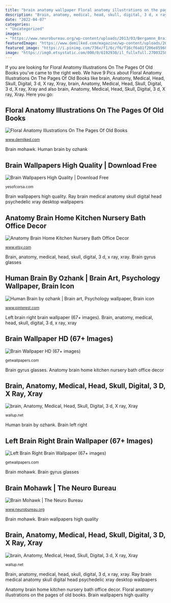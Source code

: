 ```yaml
---
title: "brain anatomy wallpaper Floral anatomy illustrations on the pages of old books"
description: "Brain, anatomy, medical, head, skull, digital, 3 d, x ray, xray"
date: "2022-04-07"
categories:
- "Uncategorized"
images:
- "https://www.neurobureau.org/wp-content/uploads/2013/03/Bergamnn_Brain-Mohawk.png"
featuredImage: "https://www.demilked.com/magazine/wp-content/uploads/2016/09/floral-anatomy-illustrations-old-book-pages-prrint-7.jpg"
featured_image: "https://i.pinimg.com/736x/f1/6c/f6/f16cf6a81f206e85968838c8ac3aafab--free-images-brain.jpg"
image: "https://img0.etsystatic.com/000/0/6192930/il_fullxfull.270032580.jpg"
---
```


If you are looking for Floral Anatomy Illustrations On The Pages Of Old Books you've came to the right web. We have 9 Pics about Floral Anatomy Illustrations On The Pages Of Old Books like brain, Anatomy, Medical, Head, Skull, Digital, 3 d, X ray, Xray, brain, Anatomy, Medical, Head, Skull, Digital, 3 d, X ray, Xray and also brain, Anatomy, Medical, Head, Skull, Digital, 3 d, X ray, Xray. Here you go:

## Floral Anatomy Illustrations On The Pages Of Old Books

![Floral Anatomy Illustrations On The Pages Of Old Books](https://www.demilked.com/magazine/wp-content/uploads/2016/09/floral-anatomy-illustrations-old-book-pages-prrint-7.jpg "Anatomy brain home kitchen nursery bath office decor")

<small>www.demilked.com</small>

Brain mohawk. Human brain by ozhank

## Brain Wallpapers High Quality | Download Free

![Brain Wallpapers High Quality | Download Free](https://yesofcorsa.com/wp-content/uploads/2017/02/Brain-Wallpaper-Download-Free.jpg "Brain left right")

<small>yesofcorsa.com</small>

Brain wallpapers high quality. Ray brain medical anatomy skull digital head psychedelic xray desktop wallpapers

## Anatomy Brain Home Kitchen Nursery Bath Office Decor

![Anatomy Brain Home Kitchen Nursery Bath Office Decor](https://img0.etsystatic.com/000/0/6192930/il_fullxfull.270032580.jpg "Brain gyrus glasses")

<small>www.etsy.com</small>

Brain, anatomy, medical, head, skull, digital, 3 d, x ray, xray. Brain gyrus glasses

## Human Brain By Ozhank | Brain Art, Psychology Wallpaper, Brain Icon

![Human Brain by ozhank | Brain art, Psychology wallpaper, Brain icon](https://i.pinimg.com/736x/f1/6c/f6/f16cf6a81f206e85968838c8ac3aafab--free-images-brain.jpg "Human brain by ozhank")

<small>www.pinterest.com</small>

Left brain right brain wallpaper (67+ images). Brain, anatomy, medical, head, skull, digital, 3 d, x ray, xray

## Brain Wallpaper HD (67+ Images)

![Brain Wallpaper HD (67+ images)](http://getwallpapers.com/wallpaper/full/8/6/3/70034.jpg "Ray brain medical anatomy skull digital head psychedelic xray desktop wallpapers")

<small>getwallpapers.com</small>

Brain gyrus glasses. Anatomy brain home kitchen nursery bath office decor

## Brain, Anatomy, Medical, Head, Skull, Digital, 3 D, X Ray, Xray

![brain, Anatomy, Medical, Head, Skull, Digital, 3 d, X ray, Xray](https://wallup.net/wp-content/uploads/2018/09/26/615236-brain-anatomy-medical-head-skull-digital-3-d-x-ray-xray-psychedelic.jpg "Brain left right")

<small>wallup.net</small>

Human brain by ozhank. Brain left right

## Left Brain Right Brain Wallpaper (67+ Images)

![Left Brain Right Brain Wallpaper (67+ images)](http://getwallpapers.com/wallpaper/full/f/4/f/1426040-left-brain-right-brain-wallpaper-1920x1080-cell-phone.jpg "Brain mohawk erhan bergmann johanna genç")

<small>getwallpapers.com</small>

Brain mohawk. Brain gyrus glasses

## Brain Mohawk | The Neuro Bureau

![Brain Mohawk | The Neuro Bureau](https://www.neurobureau.org/wp-content/uploads/2013/03/Bergamnn_Brain-Mohawk.png "Floral anatomy illustrations on the pages of old books")

<small>www.neurobureau.org</small>

Brain mohawk. Brain wallpapers high quality

## Brain, Anatomy, Medical, Head, Skull, Digital, 3 D, X Ray, Xray

![brain, Anatomy, Medical, Head, Skull, Digital, 3 d, X ray, Xray](https://wallup.net/wp-content/uploads/2018/09/26/615287-brain-anatomy-medical-head-skull-digital-3-d-x-ray-xray-psychedelic.jpg "Staygoldmedia imprimible vitruvio cerveau gehirn livre")

<small>wallup.net</small>

Brain, anatomy, medical, head, skull, digital, 3 d, x ray, xray. Ray brain medical anatomy skull digital head psychedelic xray desktop wallpapers

Anatomy brain home kitchen nursery bath office decor. Floral anatomy illustrations on the pages of old books. Brain wallpapers high quality
